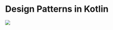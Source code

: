 # Design Patterns in Kotlin


![](https://github.com/piotrserafin/kotlin_design_patterns/workflows/test_ci/badge.svg)

